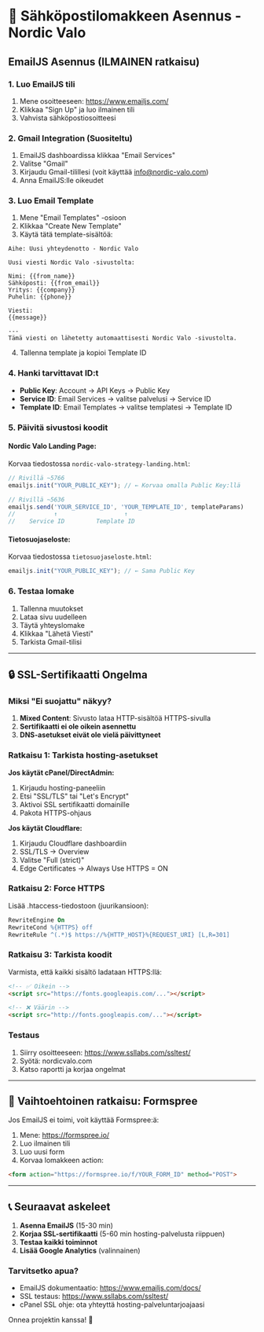 # 📧 Sähköpostilomakkeen Asennus - Nordic Valo

## EmailJS Asennus (ILMAINEN ratkaisu)

### 1. Luo EmailJS tili
1. Mene osoitteeseen: https://www.emailjs.com/
2. Klikkaa "Sign Up" ja luo ilmainen tili
3. Vahvista sähköpostiosoitteesi

### 2. Gmail Integration (Suositeltu)
1. EmailJS dashboardissa klikkaa "Email Services"
2. Valitse "Gmail"
3. Kirjaudu Gmail-tilillesi (voit käyttää info@nordic-valo.com)
4. Anna EmailJS:lle oikeudet

### 3. Luo Email Template
1. Mene "Email Templates" -osioon
2. Klikkaa "Create New Template"
3. Käytä tätä template-sisältöä:

```
Aihe: Uusi yhteydenotto - Nordic Valo

Uusi viesti Nordic Valo -sivustolta:

Nimi: {{from_name}}
Sähköposti: {{from_email}}
Yritys: {{company}}
Puhelin: {{phone}}

Viesti:
{{message}}

---
Tämä viesti on lähetetty automaattisesti Nordic Valo -sivustolta.
```

4. Tallenna template ja kopioi Template ID

### 4. Hanki tarvittavat ID:t
- **Public Key**: Account → API Keys → Public Key
- **Service ID**: Email Services → valitse palvelusi → Service ID
- **Template ID**: Email Templates → valitse templatesi → Template ID

### 5. Päivitä sivustosi koodit

#### Nordic Valo Landing Page:
Korvaa tiedostossa `nordic-valo-strategy-landing.html`:

```javascript
// Rivillä ~5766
emailjs.init("YOUR_PUBLIC_KEY"); // ← Korvaa omalla Public Key:llä

// Rivillä ~5636
emailjs.send('YOUR_SERVICE_ID', 'YOUR_TEMPLATE_ID', templateParams)
//           ↑                   ↑
//    Service ID         Template ID
```

#### Tietosuojaseloste:
Korvaa tiedostossa `tietosuojaseloste.html`:
```javascript
emailjs.init("YOUR_PUBLIC_KEY"); // ← Sama Public Key
```

### 6. Testaa lomake
1. Tallenna muutokset
2. Lataa sivu uudelleen
3. Täytä yhteyslomake
4. Klikkaa "Lähetä Viesti"
5. Tarkista Gmail-tilisi

---

## 🔒 SSL-Sertifikaatti Ongelma

### Miksi "Ei suojattu" näkyy?

1. **Mixed Content**: Sivusto lataa HTTP-sisältöä HTTPS-sivulla
2. **Sertifikaatti ei ole oikein asennettu**
3. **DNS-asetukset eivät ole vielä päivittyneet**

### Ratkaisu 1: Tarkista hosting-asetukset

**Jos käytät cPanel/DirectAdmin:**
1. Kirjaudu hosting-paneeliin
2. Etsi "SSL/TLS" tai "Let's Encrypt"
3. Aktivoi SSL sertifikaatti domainille
4. Pakota HTTPS-ohjaus

**Jos käytät Cloudflare:**
1. Kirjaudu Cloudflare dashboardiin
2. SSL/TLS → Overview
3. Valitse "Full (strict)"
4. Edge Certificates → Always Use HTTPS = ON

### Ratkaisu 2: Force HTTPS
Lisää .htaccess-tiedostoon (juurikansioon):

```apache
RewriteEngine On
RewriteCond %{HTTPS} off
RewriteRule ^(.*)$ https://%{HTTP_HOST}%{REQUEST_URI} [L,R=301]
```

### Ratkaisu 3: Tarkista koodit
Varmista, että kaikki sisältö ladataan HTTPS:llä:

```html
<!-- ✅ Oikein -->
<script src="https://fonts.googleapis.com/..."></script>

<!-- ❌ Väärin -->
<script src="http://fonts.googleapis.com/..."></script>
```

### Testaus
1. Siirry osoitteeseen: https://www.ssllabs.com/ssltest/
2. Syötä: nordicvalo.com
3. Katso raportti ja korjaa ongelmat

---

## 🚀 Vaihtoehtoinen ratkaisu: Formspree

Jos EmailJS ei toimi, voit käyttää Formspree:ä:

1. Mene: https://formspree.io/
2. Luo ilmainen tili
3. Luo uusi form
4. Korvaa lomakkeen action:

```html
<form action="https://formspree.io/f/YOUR_FORM_ID" method="POST">
```

---

## 📞 Seuraavat askeleet

1. **Asenna EmailJS** (15-30 min)
2. **Korjaa SSL-sertifikaatti** (5-60 min hosting-palvelusta riippuen)
3. **Testaa kaikki toiminnot**
4. **Lisää Google Analytics** (valinnainen)

### Tarvitsetko apua?
- EmailJS dokumentaatio: https://www.emailjs.com/docs/
- SSL testaus: https://www.ssllabs.com/ssltest/
- cPanel SSL ohje: ota yhteyttä hosting-palveluntarjoajaasi

Onnea projektin kanssa! 🎉 